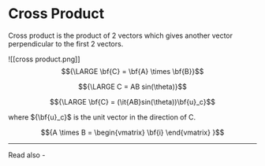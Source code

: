 # Cross Product
Cross product is the product of 2 vectors which gives another vector perpendicular to the first 2 vectors.

![[cross product.png]]
$${\LARGE \bf{C} = \bf{A} \times \bf{B}}$$

$${\LARGE C = AB sin(\theta)}$$

$${\LARGE \bf{C} = (\it{AB}sin(\theta))\bf{u}_c}$$

where 
${\bf{u}_c}$ is the unit vector in the direction of C.


$${A \times B = 
\begin{vmatrix}
\bf{i}
\end{vmatrix}
}$$

---
Read also - 